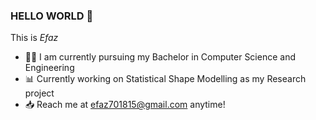 ### HELLO WORLD 👋

This is *Efaz*

- 👨‍🎓 I am currently pursuing my Bachelor  in Computer Science and Engineering 
- 📊 Currently working on Statistical Shape Modelling as my Research project
- 📥 Reach me at  efaz701815@gmail.com anytime!




